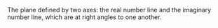 The plane defined by two axes: the real number line and the imaginary
number line, which are at right angles to one another.
